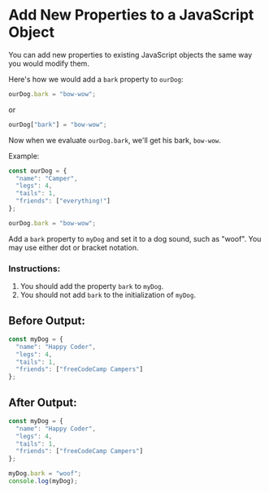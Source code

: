 # Add New Properties to a JavaScript Object

You can add new properties to existing JavaScript objects the same way you would modify them.

Here's how we would add a `bark` property to `ourDog`:
```javascript
ourDog.bark = "bow-wow";
```
or
```javascript
ourDog["bark"] = "bow-wow";
```

Now when we evaluate `ourDog.bark`, we'll get his bark, `bow-wow`.

Example:
```javascript
const ourDog = {
  "name": "Camper",
  "legs": 4,
  "tails": 1,
  "friends": ["everything!"]
};

ourDog.bark = "bow-wow";
```

Add a `bark` property to `myDog` and set it to a dog sound, such as "woof". You may use either dot or bracket notation.

### Instructions:
1. You should add the property `bark` to `myDog`.
2. You should not add `bark` to the initialization of `myDog`.

## Before Output:
```javascript
const myDog = {
  "name": "Happy Coder",
  "legs": 4,
  "tails": 1,
  "friends": ["freeCodeCamp Campers"]
};


```

## After Output:
```javascript
const myDog = {
  "name": "Happy Coder",
  "legs": 4,
  "tails": 1,
  "friends": ["freeCodeCamp Campers"]
};

myDog.bark = "woof";
console.log(myDog);
```